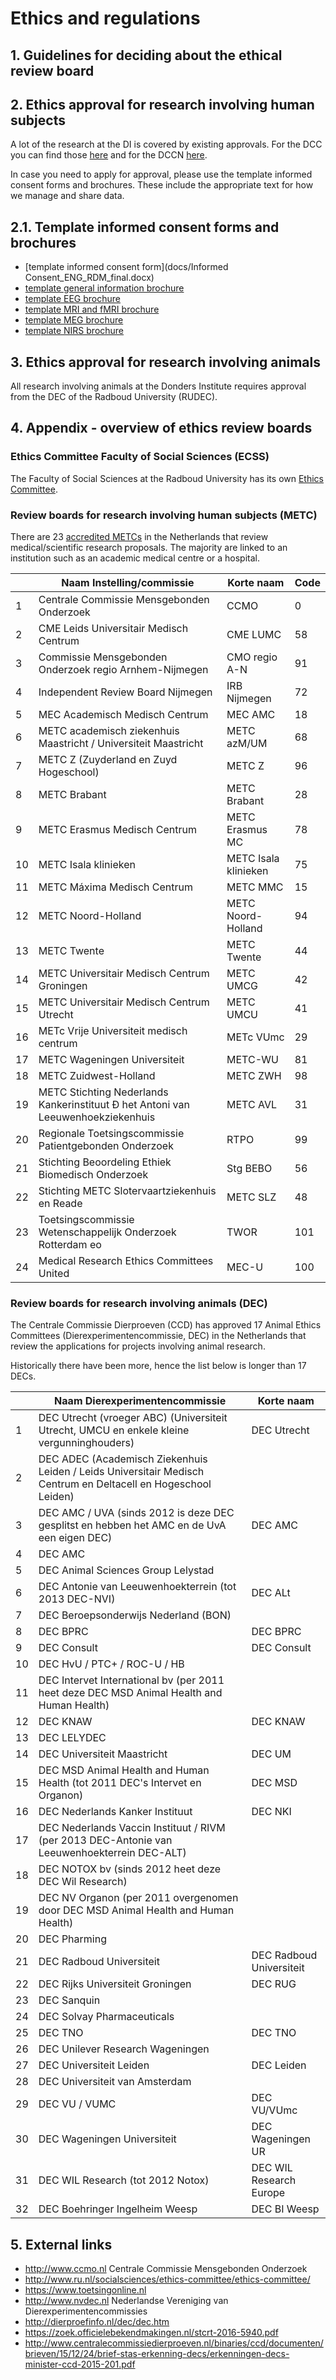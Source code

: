# Ethics and regulations

## 1. Guidelines for deciding about the ethical review board

## 2. Ethics approval for research involving human subjects

A lot of the research at the DI is covered by existing approvals. For the DCC you can find those [here](http://www.ru.nl/socialsciences/ethics-committee/ethics-committee/) and for the DCCN [here](https://intranet.donders.ru.nl/index.php?id=4519).

In case you need to apply for approval, please use the template informed consent forms and brochures. These include the appropriate text for how we manage and share data.

## 2.1. Template informed consent forms and brochures

 - [template informed consent form](docs/Informed Consent_ENG_RDM_final.docx)
 - [template general information brochure](templGenInfoBroch.md)
 - [template EEG brochure](templEEGBroch.md)
 - [template MRI and fMRI brochure](templMRIBroch.md)
 - [template MEG brochure](templMEGBroch.md)
 - [template NIRS brochure](templNIRSBroch.md)

## 3. Ethics approval for research involving animals

All research involving animals at the Donders Institute requires approval from the DEC of the Radboud University (RUDEC).

## 4. Appendix - overview of ethics review boards

### Ethics Committee Faculty of Social Sciences (ECSS)

The Faculty of Social Sciences at the Radboud University has its own [Ethics Committee](http://www.ru.nl/socialsciences/ethics-committee/ethics-committee/).

### Review boards for research involving human subjects (METC)

There are 23 [accredited METCs](http://www.ccmo.nl/en/accredited-mrecs) in the Netherlands that review medical/scientific research proposals. The majority are linked to an institution such as an academic medical centre or a hospital.

|    | Naam Instelling/commissie                                                        | Korte naam           | Code |
|----|----------------------------------------------------------------------------------|----------------------|------|
| 1  | Centrale Commissie Mensgebonden Onderzoek                                        | CCMO                 | 0    |
| 2  | CME Leids Universitair Medisch Centrum                                           | CME LUMC             | 58   |
| 3  | Commissie Mensgebonden Onderzoek regio Arnhem-Nijmegen                           | CMO regio A-N        | 91   |
| 4  | Independent Review Board Nijmegen                                                | IRB Nijmegen         | 72   |
| 5  | MEC Academisch Medisch Centrum                                                   | MEC AMC              | 18   |
| 6  | METC academisch ziekenhuis Maastricht / Universiteit Maastricht                  | METC azM/UM          | 68   |
| 7  | METC Z (Zuyderland en Zuyd Hogeschool)                                           | METC Z               | 96   |
| 8  | METC Brabant                                                                     | METC Brabant         | 28   |
| 9  | METC Erasmus Medisch Centrum                                                     | METC Erasmus MC       | 78   |
| 10 | METC Isala klinieken                                                             | METC Isala klinieken | 75   |
| 11 | METC Máxima Medisch Centrum                                                      | METC MMC             | 15   |
| 12 | METC Noord-Holland                                                               | METC Noord- Holland  | 94   |
| 13 | METC Twente                                                                      | METC Twente          | 44   |
| 14 | METC Universitair Medisch Centrum Groningen                                      | METC UMCG            | 42   |
| 15 | METC Universitair Medisch Centrum Utrecht                                        | METC UMCU            | 41   |
| 16 | METc Vrije Universiteit medisch centrum                                          | METc VUmc            | 29   |
| 17 | METC Wageningen Universiteit                                                     | METC-WU              | 81   |
| 18 | METC Zuidwest-Holland                                                            | METC ZWH             | 98   |
| 19 | METC Stichting Nederlands Kankerinstituut Đ het Antoni van Leeuwenhoekziekenhuis | METC AVL             | 31   |
| 20 | Regionale Toetsingscommissie Patientgebonden Onderzoek                           | RTPO                 | 99   |
| 21 | Stichting Beoordeling Ethiek Biomedisch Onderzoek                                | Stg BEBO             | 56   |
| 22 | Stichting METC Slotervaartziekenhuis en Reade                                    | METC SLZ             | 48   |
| 23 | Toetsingscommissie Wetenschappelijk Onderzoek Rotterdam eo                       | TWOR                 | 101  |
| 24 | Medical Research Ethics Committees United                                        | MEC-U                | 100  |

### Review boards for research involving animals (DEC)

The Centrale Commissie Dierproeven (CCD) has approved 17 Animal Ethics Committees (Dierexperimentencommissie, DEC) in the Netherlands that review the applications for projects involving animal research.

Historically there have been more, hence the list below is longer than 17 DECs.

|    | Naam Dierexperimentencommissie                                                                                 | Korte naam      |
|----|----------------------------------------------------------------------------------------------------------------|-----------------|
|  1 | DEC Utrecht (vroeger ABC) (Universiteit Utrecht, UMCU en enkele kleine vergunninghouders)                      | DEC Utrecht     |
|  2 | DEC ADEC (Academisch Ziekenhuis Leiden / Leids Universitair Medisch Centrum en Deltacell en Hogeschool Leiden) |                 |
|  3 | DEC AMC / UVA (sinds 2012 is deze DEC gesplitst en hebben het AMC en de UvA een eigen DEC)                     | DEC AMC         |
|  4 | DEC AMC                                                                                                        |                 |
|  5 | DEC Animal Sciences Group Lelystad                                                                             |                 |
|  6 | DEC Antonie van Leeuwenhoekterrein (tot 2013 DEC-NVI)                                                          | DEC ALt         |
|  7 | DEC Beroepsonderwijs Nederland (BON)                                                                           |                 |
|  8 | DEC BPRC                                                                                                       | DEC BPRC        |
|  9 | DEC Consult                                                                                                    | DEC Consult     |
| 10 | DEC HvU / PTC+ / ROC-U / HB                                                                                    |                 |
| 11 | DEC Intervet International bv (per 2011 heet deze DEC MSD Animal Health and Human Health)                      |                 |
| 12 | DEC KNAW                                                                                                       | DEC KNAW        |
| 13 | DEC LELYDEC                                                                                                    |                 |
| 14 | DEC Universiteit Maastricht                                                                                    | DEC UM          |
| 15 | DEC MSD Animal Health and Human Health (tot 2011 DEC's Intervet en Organon)                                    | DEC MSD         |
| 16 | DEC Nederlands Kanker Instituut                                                                                | DEC NKI         |
| 17 | DEC Nederlands Vaccin Instituut / RIVM (per 2013 DEC-Antonie van Leeuwenhoekterrein DEC-ALT)                   |                 |
| 18 | DEC NOTOX bv (sinds 2012 heet deze DEC Wil Research)                                                           |                 |
| 19 | DEC NV Organon (per 2011 overgenomen door DEC MSD Animal Health and Human Health)                              |                 |
| 20 | DEC Pharming                                                                                                   |                 |
| 21 | DEC Radboud Universiteit                                                                                       | DEC Radboud Universiteit |
| 22 | DEC Rijks Universiteit Groningen                                                                               | DEC RUG         |
| 23 | DEC Sanquin                                                                                                    |                 |
| 24 | DEC Solvay Pharmaceuticals                                                                                     |                 |
| 25 | DEC TNO                                                                                                        | DEC TNO         |
| 26 | DEC Unilever Research Wageningen                                                                               |                 |
| 27 | DEC Universiteit Leiden                                                                                        | DEC Leiden      |
| 28 | DEC Universiteit van Amsterdam                                                                                 |                 |
| 29 | DEC VU / VUMC                                                                                                  | DEC VU/VUmc     |
| 30 | DEC Wageningen Universiteit                                                                                    | DEC Wageningen UR       |
| 31 | DEC WIL Research (tot 2012 Notox)                                                                              | DEC WIL Research Europe |
| 32 | DEC Boehringer Ingelheim Weesp                                                                                 | DEC BI Weesp            |  

## 5. External links
  * http://www.ccmo.nl Centrale Commissie Mensgebonden Onderzoek
  * http://www.ru.nl/socialsciences/ethics-committee/ethics-committee/
  * https://www.toetsingonline.nl
  * http://www.nvdec.nl Nederlandse Vereniging van Dierexperimentencommissies
  * http://dierproefinfo.nl/dec/dec.htm
  * https://zoek.officielebekendmakingen.nl/stcrt-2016-5940.pdf
  * http://www.centralecommissiedierproeven.nl/binaries/ccd/documenten/brieven/15/12/24/brief-stas-erkenning-decs/erkenningen-decs-minister-ccd-2015-201.pdf
